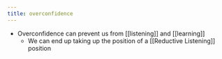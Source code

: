 ```yaml
---
title: overconfidence
---
```


- Overconfidence can prevent us from [[listening]] and [[learning]]
	 - We can end up taking up the position of a [[Reductive Listening]] position

